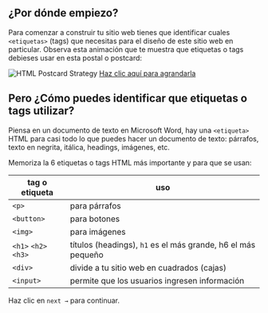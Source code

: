 ## ¿Por dónde empiezo?

Para comenzar a construir tu sitio web tienes que identificar cuales `<etiquetas>` (tags) que necesitas para el diseño de este sitio web en particular. Observa esta animación que te muestra que etiquetas o tags debieses usar en esta postal o postcard:

![HTML Postcard Strategy](https://github.com/breatheco-de/exercise-postcard/blob/learnpack/.learn/assets/strategy.gif?raw=true)
[Haz clic aquí para agrandarla](https://github.com/breatheco-de/exercise-postcard/blob/learnpack/.learn/assets/strategy.gif)

## Pero ¿Cómo puedes identificar que etiquetas o tags utilizar?

Piensa en un documento de texto en Microsoft Word, hay una `<etiqueta>` HTML para casi todo lo que puedes hacer un documento de texto: párrafos, texto en negrita, itálica, headings, imágenes, etc.

Memoriza la 6 etiquetas o tags HTML más importante y para que se usan:
 

| tag o etiqueta        | uso         |
| -----------------     | --------------------- |
| `<p>`                 | para párrafos        |
| `<button>`            | para botones          |
| `<img>`               | para imágenes            |
| `<h1>` `<h2>` `<h3>`  | títulos (headings), `h1` es el más grande, h6 el más pequeño |
| `<div>`               | divide a tu sitio web en cuadrados (cajas)  |
| `<input>`             | permite que los usuarios ingresen información |

Haz clic en `next →` para continuar.
